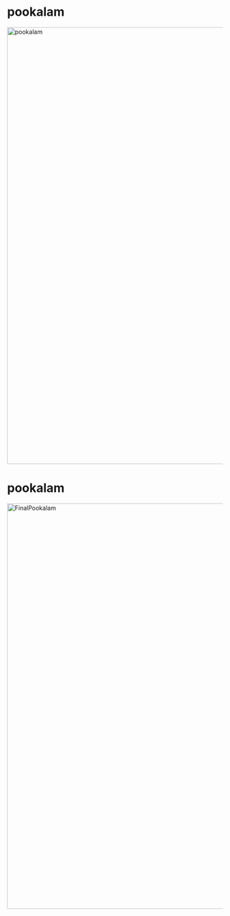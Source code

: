 # pookalam
<img width="1020" height="1020" alt="pookalam" src="https://github.com/user-attachments/assets/182b28a5-a948-43c8-9770-69da655808d2" />

# pookalam

<img width="947" height="947" alt="FinalPookalam" src="https://github.com/user-attachments/assets/a3db7f90-ef65-4604-b05b-f7f3e121f2f0" />
